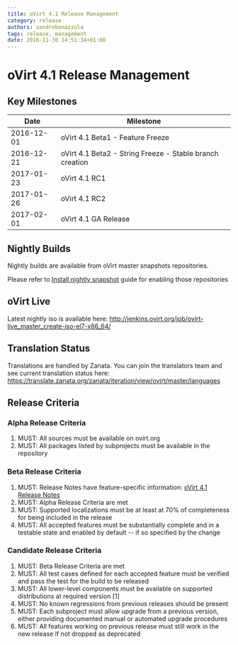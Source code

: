 ```yaml
---
title: oVirt 4.1 Release Management
category: release
authors: sandrobonazzola
tags: release, management
date: 2016-11-30 14:51:34+01:00
---
```


# oVirt 4.1 Release Management

## Key Milestones

| Date       | Milestone                                                |
|------------|----------------------------------------------------------|
| 2016-12-01 | oVirt 4.1 Beta1 - Feature Freeze                         |
| 2016-12-21 | oVirt 4.1 Beta2 - String Freeze - Stable branch creation |
| 2017-01-23 | oVirt 4.1 RC1                                            |
| 2017-01-26 | oVirt 4.1 RC2                                            |
| 2017-02-01 | oVirt 4.1 GA Release                                     |

## Nightly Builds

Nightly builds are available from oVirt master snapshots repositories.

Please refer to [Install nightly snapshot](http://www.ovirt.org/develop/dev-process/install-nightly-snapshot/) guide for enabling those repositories

## oVirt Live

Latest nightly iso is available here: <http://jenkins.ovirt.org/job/ovirt-live_master_create-iso-el7-x86_64/>

## Translation Status

Translations are handled by Zanata. You can join the translators team and see current translation status here:
<https://translate.zanata.org/zanata/iteration/view/ovirt/master/languages>

## Release Criteria

### Alpha Release Criteria

1.  MUST: All sources must be available on ovirt.org
2.  MUST: All packages listed by subprojects must be available in the repository

### Beta Release Criteria

1.  MUST: Release Notes have feature-specific information: [oVirt 4.1 Release Notes](http://www.ovirt.org/release/4.1.0/)
2.  MUST: Alpha Release Criteria are met
3.  MUST: Supported localizations must be at least at 70% of completeness for being included in the release
4.  MUST: All accepted features must be substantially complete and in a testable state and enabled by default -- if so specified by the change

### Candidate Release Criteria

1.  MUST: Beta Release Criteria are met
2.  MUST: All test cases defined for each accepted feature must be verified and pass the test for the build to be released
3.  MUST: All lower-level components must be available on supported distributions at required version [1]
4.  MUST: No known regressions from previous releases should be present
5.  MUST: Each subproject must allow upgrade from a previous version, either providing documented manual or automated upgrade procedures
6.  MUST: All features working on previous release must still work in the new release if not dropped as deprecated
